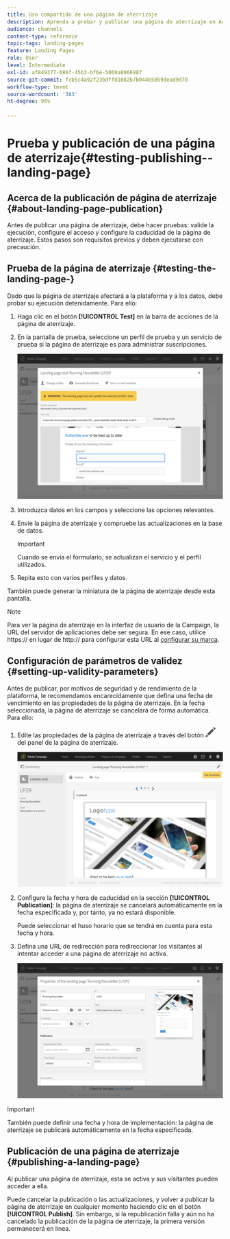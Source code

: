 ```yaml
---
title: Uso compartido de una página de aterrizaje
description: Aprenda a probar y publicar una página de aterrizaje en Adobe Campaign.
audience: channels
content-type: reference
topic-tags: landing-pages
feature: Landing Pages
role: User
level: Intermediate
exl-id: af849377-686f-45b3-bf6e-5069a8966987
source-git-commit: fcb5c4a92f23bdffd1082b7b044b5859dead9d70
workflow-type: tm+mt
source-wordcount: '383'
ht-degree: 95%

---
```


# Prueba y publicación de una página de aterrizaje{#testing-publishing--landing-page}

## Acerca de la publicación de página de aterrizaje {#about-landing-page-publication}

Antes de publicar una página de aterrizaje, debe hacer pruebas: valide la ejecución, configure el acceso y configure la caducidad de la página de aterrizaje. Estos pasos son requisitos previos y deben ejecutarse con precaución.

## Prueba de la página de aterrizaje {#testing-the-landing-page-}

Dado que la página de aterrizaje afectará a la plataforma y a los datos, debe probar su ejecución detenidamente. Para ello:

1. Haga clic en el botón **[!UICONTROL Test]** en la barra de acciones de la página de aterrizaje.
1. En la pantalla de prueba, seleccione un perfil de prueba y un servicio de prueba si la página de aterrizaje es para administrar suscripciones.

   ![](assets/lp_test_2.png)

1. Introduzca datos en los campos y seleccione las opciones relevantes.
1. Envíe la página de aterrizaje y compruebe las actualizaciones en la base de datos.

   >[!IMPORTANT]
   >
   >Cuando se envía el formulario, se actualizan el servicio y el perfil utilizados.

1. Repita esto con varios perfiles y datos.

También puede generar la miniatura de la página de aterrizaje desde esta pantalla.

>[!NOTE]
>
>Para ver la página de aterrizaje en la interfaz de usuario de la Campaign, la URL del servidor de aplicaciones debe ser segura. En ese caso, utilice https:// en lugar de http:// para configurar esta URL al [configurar su marca](../../administration/using/branding.md#configuring-and-using-brands).

## Configuración de parámetros de validez {#setting-up-validity-parameters}

Antes de publicar, por motivos de seguridad y de rendimiento de la plataforma, le recomendamos encarecidamente que defina una fecha de vencimiento en las propiedades de la página de aterrizaje. En la fecha seleccionada, la página de aterrizaje se cancelará de forma automática. Para ello:

1. Edite las propiedades de la página de aterrizaje a través del botón ![](assets/edit_darkgrey-24px.png) del panel de la página de aterrizaje.

   ![](assets/lp_edit_properties_button.png)

1. Configure la fecha y hora de caducidad en la sección **[!UICONTROL Publication]**: la página de aterrizaje se cancelará automáticamente en la fecha especificada y, por tanto, ya no estará disponible.

   Puede seleccionar el huso horario que se tendrá en cuenta para esta fecha y hora.

1. Defina una URL de redirección para redireccionar los visitantes al intentar acceder a una página de aterrizaje no activa.

   ![](assets/lp_settings_general.png)

>[!IMPORTANT]
>
>También puede definir una fecha y hora de implementación: la página de aterrizaje se publicará automáticamente en la fecha especificada.

## Publicación de una página de aterrizaje {#publishing-a-landing-page}

Al publicar una página de aterrizaje, esta se activa y sus visitantes pueden acceder a ella.

Puede cancelar la publicación o las actualizaciones, y volver a publicar la página de aterrizaje en cualquier momento haciendo clic en el botón **[!UICONTROL Publish]**. Sin embargo, si la republicación falla y aún no ha cancelado la publicación de la página de aterrizaje, la primera versión permanecerá en línea.

